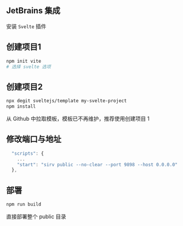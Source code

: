 
## JetBrains 集成

安装 `Svelte` 插件

## 创建项目1

```bash
npm init vite
# 选择 svelte 选项
```

## 创建项目2

```bash
npx degit sveltejs/template my-svelte-project
npm install
```

从 Github 中拉取模板，模板已不再维护，推荐使用创建项目 1

## 修改端口与地址

```js
  "scripts": {
	...
    "start": "sirv public --no-clear --port 9898 --host 0.0.0.0"
  },
```

## 部署

```bash
npm run build
```

直接部署整个 public 目录